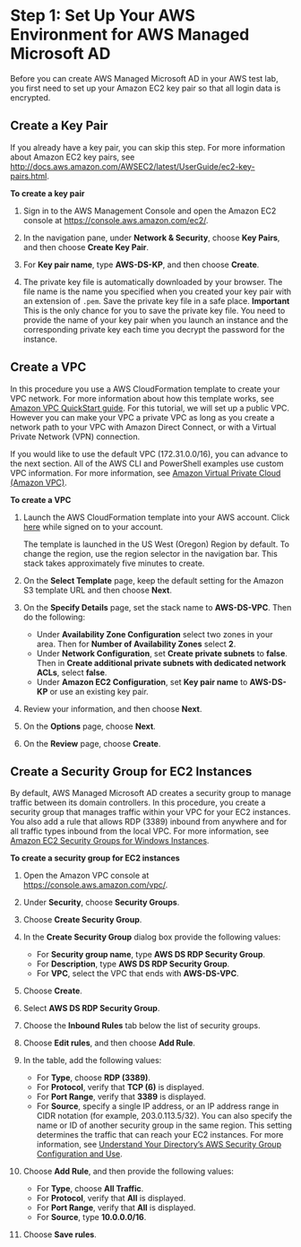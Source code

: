 # Step 1: Set Up Your AWS Environment for AWS Managed Microsoft AD<a name="microsoftadbasestep1"></a>

Before you can create AWS Managed Microsoft AD in your AWS test lab, you first need to set up your Amazon EC2 key pair so that all login data is encrypted\.

## Create a Key Pair<a name="createkeypair2"></a>

If you already have a key pair, you can skip this step\. For more information about Amazon EC2 key pairs, see [http://docs\.aws\.amazon\.com/AWSEC2/latest/UserGuide/ec2\-key\-pairs\.html](http://docs.aws.amazon.com/AWSEC2/latest/UserGuide/ec2-key-pairs.html)\.

**To create a key pair**

1. Sign in to the AWS Management Console and open the Amazon EC2 console at [https://console\.aws\.amazon\.com/ec2/](https://console.aws.amazon.com/ec2/)\.

1. In the navigation pane, under **Network & Security**, choose **Key Pairs**, and then choose **Create Key Pair**\.

1. For **Key pair name**, type **AWS\-DS\-KP**, and then choose **Create**\.

1. The private key file is automatically downloaded by your browser\. The file name is the name you specified when you created your key pair with an extension of `.pem`\. Save the private key file in a safe place\.
**Important**  
This is the only chance for you to save the private key file\. You need to provide the name of your key pair when you launch an instance and the corresponding private key each time you decrypt the password for the instance\.

## Create a VPC<a name="createvpc"></a>

In this procedure you use a AWS CloudFormation template to create your VPC network\. For more information about how this template works, see [Amazon VPC QuickStart guide](https://aws.amazon.com/quickstart/architecture/vpc/)\. For this tutorial, we will set up a public VPC\. However you can make your VPC a private VPC as long as you create a network path to your VPC with Amazon Direct Connect, or with a Virtual Private Network \(VPN\) connection\.

If you would like to use the default VPC \(172\.31\.0\.0/16\), you can advance to the next section\. All of the AWS CLI and PowerShell examples use custom VPC information\. For more information, see [Amazon Virtual Private Cloud \(Amazon VPC\)](http://docs.aws.amazon.com/AmazonVPC/latest/UserGuide/VPC_Introduction.html)\.

**To create a VPC**

1. Launch the AWS CloudFormation template into your AWS account\. Click [here](https://console.aws.amazon.com/cloudformation/home?region=us-west-2#cstack=sn%7EQuick-Start-VPC%7Cturl%7Ehttps://s3.amazonaws.com/quickstart-reference/aws/vpc/latest/templates/aws-vpc.template) while signed on to your account\.

   The template is launched in the US West \(Oregon\) Region by default\. To change the region, use the region selector in the navigation bar\. This stack takes approximately five minutes to create\.

1. On the **Select Template** page, keep the default setting for the Amazon S3 template URL and then choose **Next**\.

1. On the **Specify Details** page, set the stack name to **AWS\-DS\-VPC**\. Then do the following:
   + Under **Availability Zone Configuration** select two zones in your area\. Then for **Number of Availability Zones** select **2**\.
   + Under **Network Configuration**, set **Create private subnets** to **false**\. Then in **Create additional private subnets with dedicated network ACLs**, select **false**\.
   + Under **Amazon EC2 Configuration**, set **Key pair name** to **AWS\-DS\-KP** or use an existing key pair\.

1. Review your information, and then choose **Next**\.

1. On the **Options** page, choose **Next**\.

1. On the **Review** page, choose **Create**\.

## Create a Security Group for EC2 Instances<a name="createsecuritygroup"></a>

By default, AWS Managed Microsoft AD creates a security group to manage traffic between its domain controllers\. In this procedure, you create a security group that manages traffic within your VPC for your EC2 instances\. You also add a rule that allows RDP \(3389\) inbound from anywhere and for all traffic types inbound from the local VPC\. For more information, see [Amazon EC2 Security Groups for Windows Instances](http://docs.aws.amazon.com/AWSEC2/latest/WindowsGuide/using-network-security.html)\.

**To create a security group for EC2 instances**

1. Open the Amazon VPC console at [https://console\.aws\.amazon\.com/vpc/](https://console.aws.amazon.com/vpc/)\.

1. Under **Security**, choose **Security Groups**\.

1. Choose **Create Security Group**\.

1. In the **Create Security Group** dialog box provide the following values:
   + For **Security group name**, type **AWS DS RDP Security Group**\.
   + For **Description**, type **AWS DS RDP Security Group**\.
   + For **VPC**, select the VPC that ends with **AWS\-DS\-VPC**\.

1. Choose **Create**\.

1. Select **AWS DS RDP Security Group**\.

1. Choose the **Inbound Rules** tab below the list of security groups\.

1. Choose **Edit rules**, and then choose **Add Rule**\.

1. In the table, add the following values:
   + For **Type**, choose **RDP \(3389\)**\.
   + For **Protocol**, verify that **TCP \(6\)** is displayed\.
   + For **Port Range**, verify that **3389** is displayed\.
   + For **Source**, specify a single IP address, or an IP address range in CIDR notation \(for example, 203\.0\.113\.5/32\)\. You can also specify the name or ID of another security group in the same region\. This setting determines the traffic that can reach your EC2 instances\. For more information, see [Understand Your Directory’s AWS Security Group Configuration and Use](ms_ad_best_practices.md#understandsecuritygroup)\.

1. Choose **Add Rule**, and then provide the following values:
   + For **Type**, choose **All Traffic**\.
   + For **Protocol**, verify that **All** is displayed\.
   + For **Port Range**, verify that **All** is displayed\.
   + For **Source**, type **10\.0\.0\.0/16**\.

1. Choose **Save rules**\.